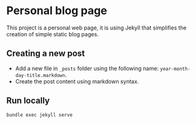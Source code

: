 # Personal blog page

This project is a personal web page, it is using Jekyll that simplifies the creation of simple
static blog pages. 

## Creating a new post

* Add a new file in `_posts` folder using the following name: `year-month-day-title.markdown`.
* Create the post content using markdown syntax.

## Run locally

```bundle exec jekyll serve```